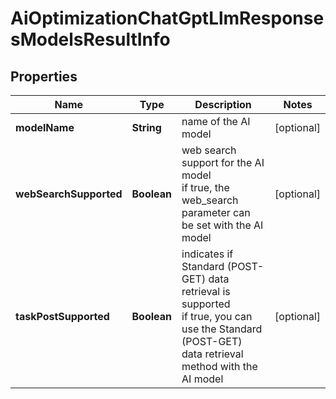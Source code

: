# AiOptimizationChatGptLlmResponsesModelsResultInfo


## Properties

| Name | Type | Description | Notes |
|------------ | ------------- | ------------- | -------------|
**modelName** | **String** | name of the AI model |[optional]|
**webSearchSupported** | **Boolean** | web search support for the AI model<br>if true, the web_search parameter can be set with the AI model |[optional]|
**taskPostSupported** | **Boolean** | indicates if Standard (POST-GET) data retrieval is supported<br>if true, you can use the Standard (POST-GET) data retrieval method with the AI model |[optional]|